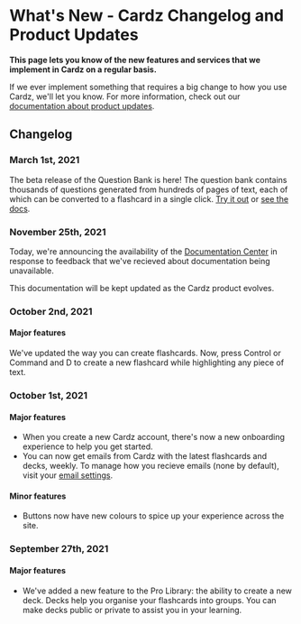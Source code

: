 # What's New - Cardz Changelog and Product Updates

**This page lets you know of the new features and services that we implement in Cardz on a regular basis.** 

If we ever implement something that requires a big change to how you use Cardz, we'll let you know. For more information, check out our [documentation about product updates](/docs/product/updates).

## Changelog

### March 1st, 2021
The beta release of the Question Bank is here! The question bank contains thousands of questions generated from hundreds of pages of text, each of which can be converted to a flashcard in a single click. [Try it out](/q) or [see the docs](/docs/product/question-bank).

### November 25th, 2021
Today, we're announcing the availability of the [Documentation Center](/docs) in response to feedback that we've recieved about documentation being unavailable.

This documentation will be kept updated as the Cardz product evolves.

### October 2nd, 2021
#### Major features
We've updated the way you can create flashcards. Now, press Control or Command and D to create a new flashcard while highlighting any piece of text.

### October 1st, 2021
#### Major features
- When you create a new Cardz account, there's now a new onboarding experience to help you get started.
- You can now get emails from Cardz with the latest flashcards and decks, weekly. To manage how you recieve emails (none by default), visit your [email settings](/emails).

#### Minor features
- Buttons now have new colours to spice up your experience across the site.

### September 27th, 2021
#### Major features
- We've added a new feature to the Pro Library: the ability to create a new deck. Decks help you organise your flashcards into groups. You can make decks public or private to assist you in your learning.